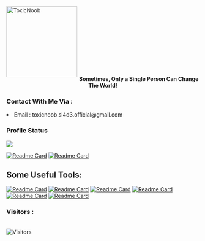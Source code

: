 <div>
<a href="https://github.com/Toxic-Noob"> <img src="https://avatars.githubusercontent.com/u/84739872?v=4" alt="ToxicNoob" height="185" width="185" align="left"></a>
<br>
<!-- <a href="https://facebook.com/ToxicNoobOfficial"><img align="center" src="https://raw.githubusercontent.com/rahuldkjain/github-profile-readme-generator/master/src/images/icons/Social/facebook.svg" alt="toxicnoobofficial" height="30" width="40"></a>
<br> -->
<!-- <a href="https://youtube.com/channel/UCuN9AbKCOgO7jTN0PToXNJA" target="blank"><img align="center" src="https://raw.githubusercontent.com/rahuldkjain/github-profile-readme-generator/master/src/images/icons/Social/youtube.svg" alt="Man Vs Tech" height="35" width="40" /></a>
</div> -->

<br><br><br><br><br><br><br><br>
<b><p align="center">Sometimes, Only a Single Person Can Change The World!</p></b>
<h3>Contact With Me Via :</h3>
<!-- <li> <a href="https://facebook.com/ToxicNoobOfficial">Facebook Page</a></li> -->
<li> Email : toxicnoob.sl4d3.official@gmail.com</li>
<h3>Profile Status </h3>

<img align="center" src="https://metrics.lecoq.io/toxic-noob">

[![Readme Card](https://github-readme-stats.vercel.app/api/top-langs?username=toxic-noob&show_icons=true&locale=en&layout=compact&theme=algolia)](https://github.com/toxic-noob)
[![Readme Card](https://github-readme-stats.vercel.app/api?username=toxic-noob&show_icons=true&locale=en&theme=algolia)](https://github.com/toxic-noob)

## Some Useful Tools:


[![Readme Card](https://github-readme-stats.vercel.app/api/pin/?username=toxic-noob&repo=ToxicBomber&theme=algolia)](https://github.com/toxic-noob/ToxicBomber)
[![Readme Card](https://github-readme-stats.vercel.app/api/pin/?username=toxic-noob&repo=Link-X&theme=algolia)](https://github.com/toxic-noob/Link-X)
[![Readme Card](https://github-readme-stats.vercel.app/api/pin/?username=toxic-noob&repo=SQLiToolkit&theme=algolia)](https://github.com/toxic-noob/SQLiToolkit)
[![Readme Card](https://github-readme-stats.vercel.app/api/pin/?username=toxic-noob&repo=EncDecPro&theme=algolia)](https://github.com/toxic-noob/EncDecPro)
[![Readme Card](https://github-readme-stats.vercel.app/api/pin/?username=toxic-noob&repo=D-Pro&theme=algolia)](https://github.com/toxic-noob/D-Pro)
[![Readme Card](https://github-readme-stats.vercel.app/api/pin/?username=toxic-noob&repo=PdfSpeaker&theme=algolia)](https://github.com/toxic-noob/PdfSpeaker)

<h3>Visitors : </h3>
<br>
<img src="https://profile-counter.glitch.me/Toxic-Noob/count.svg" alt="Visitors">
